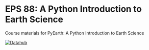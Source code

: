 # EPS 88: A Python Introduction to Earth Science
Course materials for PyEarth: A Python Introduction to Earth Science

[![Datahub](https://img.shields.io/badge/Launch-UCB%20Datahub-blue.svg)](http://datahub.berkeley.edu/user-redirect/interact?account=ds-connectors&repo=EPS88-Fall-2019&branch=master)
